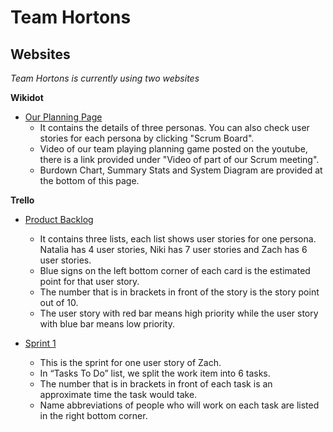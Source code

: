 Team Hortons
===

Websites
---
*Team Hortons is currently using two websites*


**Wikidot**

- [Our Planning Page](http://teamhortons.wikidot.com/planning)
    * It contains the details of three personas. You can also check user stories for each persona by clicking "Scrum Board".
    * Video of our team playing planning game posted on the youtube, there is a link provided under "Video of part of our Scrum meeting".
    * Burdown Chart, Summary Stats and System Diagram are provided at the bottom of this page.


**Trello**

- [Product Backlog](https://trello.com/b/1iXylYSF/product-backlo)
    * It contains three lists, each list shows user stories for one persona. Natalia has 4 user stories, Niki has 7 user stories and Zach has 6 user stories.
    * Blue signs on the left bottom corner of each card is the estimated point for that user story.
    * The number that is in brackets in front of the story is the story point out of 10.
    * The user story with red bar means high priority while the user story with blue bar means low priority.
    
- [Sprint 1](https://trello.com/b/yhSU4FA6/team-hortons-sprint-1)
    * This is the sprint for one user story of Zach.
    * In “Tasks To Do” list, we split the work item into 6 tasks.
    * The number that is in brackets in front of each task is an approximate time the task would take.
    * Name abbreviations of people who will work on each task are listed in the right bottom corner.
